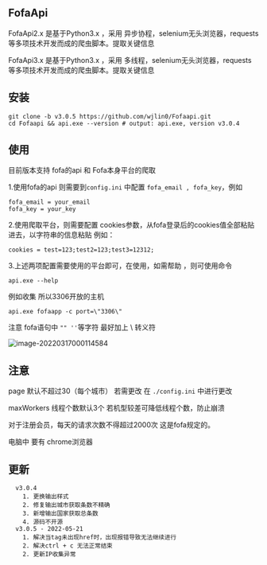 ## FofaApi

FofaApi2.x 是基于Python3.x ，采用 异步协程，selenium无头浏览器，requests 等多项技术开发而成的爬虫脚本。提取关键信息

FofaApi3.x 是基于Python3.x ，采用 多线程，selenium无头浏览器，requests 等多项技术开发而成的爬虫脚本。提取关键信息



## 安装

```
git clone -b v3.0.5 https://github.com/wjlin0/Fofaapi.git
cd Fofaapi && api.exe --version # output: api.exe, version v3.0.4
```

## 使用

目前版本支持 fofa的api 和 Fofa本身平台的爬取



1.使用fofa的api 则需要到`config.ini` 中配置 `fofa_email , fofa_key`，例如

```
fofa_email = your_email
fofa_key = your_key
```

2.使用爬取平台，则需要配置 cookies参数，从fofa登录后的cookies值全部粘贴进去，以字符串的信息粘贴 例如：

```
cookies = test=123;test2=123;test3=12312;
```



3.上述两项配置需要使用的平台即可，在使用，如需帮助 ，则可使用命令

```
api.exe --help 
```



例如收集 所以3306开放的主机



```
api.exe fofaapp -c port=\"3306\"
```

注意 fofa语句中 `"" ''`等字符  最好加上 \ 转义符



![image-20220317000114584](https://cdn.wjlin0.com/img/202203170037091.png)



## 注意

page 默认不超过30（每个城市） 若需更改 在 `./config.ini` 中进行更改

maxWorkers 线程个数默认3个 若机型较差可降低线程个数，防止崩溃

对于注册会员，每天的请求次数不得超过2000次 这是fofa规定的。



电脑中 要有 chrome浏览器

## 更新
```text
  v3.0.4
    1. 更换输出样式
    2. 修复输出城市获取条数不精确
    3. 新增输出国家获取总条数
    4. 源码不开源
  v3.0.5 - 2022-05-21
    1. 解决当tag未出现href时，出现报错导致无法继续进行
    2. 解决ctrl + c 无法正常结束
    2. 更新IP收集异常
``` 
         
